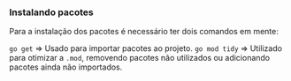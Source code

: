 ### Instalando pacotes

Para a instalação dos pacotes é necessário ter dois comandos em mente:

`go get` => Usado para importar pacotes ao projeto.
`go mod tidy` => Utilizado para otimizar a `.mod`, removendo pacotes não utilizados ou adicionando pacotes ainda não
importados.
